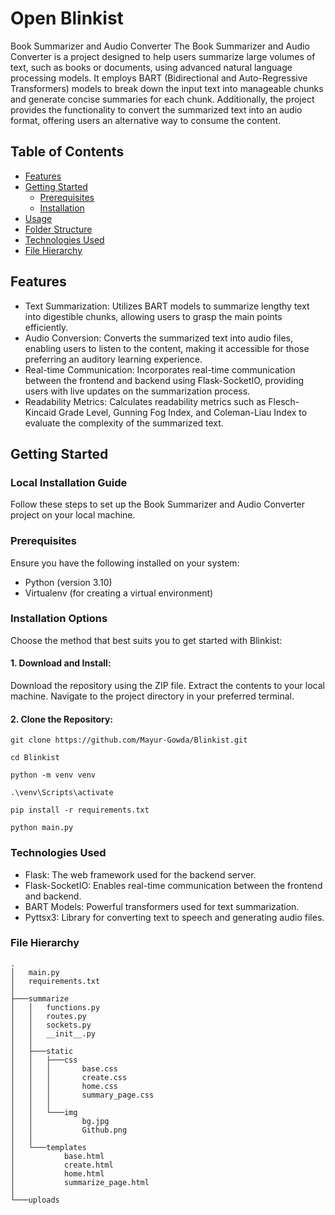 # Open Blinkist

Book Summarizer and Audio Converter
The Book Summarizer and Audio Converter is a project designed to help users summarize large volumes of text, such as books or documents, using advanced natural language processing models. It employs BART (Bidirectional and Auto-Regressive Transformers) models to break down the input text into manageable chunks and generate concise summaries for each chunk. Additionally, the project provides the functionality to convert the summarized text into an audio format, offering users an alternative way to consume the content.

## Table of Contents
- [Features](#features)
- [Getting Started](#getting-started)
  - [Prerequisites](#prerequisites)
  - [Installation](#installation)
- [Usage](#usage)
- [Folder Structure](#folder-structure)
- [Technologies Used](#technologies-used)
- [File Hierarchy](#file-hierarchy)

<a name="features"></a>
## Features
- Text Summarization: Utilizes BART models to summarize lengthy text into digestible chunks, allowing users to grasp the main points efficiently.
- Audio Conversion: Converts the summarized text into audio files, enabling users to listen to the content, making it accessible for those preferring an auditory learning experience.
- Real-time Communication: Incorporates real-time communication between the frontend and backend using Flask-SocketIO, providing users with live updates on the summarization process.
- Readability Metrics: Calculates readability metrics such as Flesch-Kincaid Grade Level, Gunning Fog Index, and Coleman-Liau Index to evaluate the complexity of the summarized text.

<a name="getting-started"></a>
## Getting Started
### Local Installation Guide
Follow these steps to set up the Book Summarizer and Audio Converter project on your local machine.

### Prerequisites
Ensure you have the following installed on your system:
- Python (version 3.10)
- Virtualenv (for creating a virtual environment)

### Installation Options
Choose the method that best suits you to get started with Blinkist:

#### 1. Download and Install:
Download the repository using the ZIP file.
Extract the contents to your local machine.
Navigate to the project directory in your preferred terminal.

#### 2. Clone the Repository:
```
git clone https://github.com/Mayur-Gowda/Blinkist.git

cd Blinkist

python -m venv venv

.\venv\Scripts\activate

pip install -r requirements.txt

python main.py
```

### Technologies Used
- Flask: The web framework used for the backend server.
- Flask-SocketIO: Enables real-time communication between the frontend and backend.
- BART Models: Powerful transformers used for text summarization.
- Pyttsx3: Library for converting text to speech and generating audio files.

### File Hierarchy
```
.
│   main.py
│   requirements.txt
│
├───summarize
│   │   functions.py
│   │   routes.py
│   │   sockets.py
│   │   __init__.py
│   │
│   ├───static
│   │   ├───css
│   │   │       base.css
│   │   │       create.css
│   │   │       home.css
│   │   │       summary_page.css
│   │   │
│   │   └───img
│   │           bg.jpg
│   │           Github.png
│   │
│   └───templates
│           base.html
│           create.html
│           home.html
│           summarize_page.html
│
└───uploads
```
